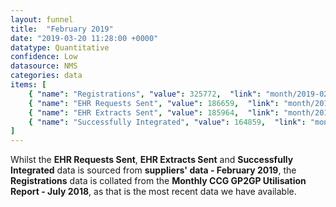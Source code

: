 ```yaml
---
layout: funnel
title:  "February 2019"
date: "2019-03-20 11:28:00 +0000"
datatype: Quantitative
confidence: Low
datasource: NMS
categories: data
items: [
    { "name": "Registrations", "value": 325772,  "link": "month/2019-02/registrations/registrations" },
    { "name": "EHR Requests Sent", "value": 186659,  "link": "month/2019-02/requests/requests" },
    { "name": "EHR Extracts Sent", "value": 185964,  "link": "month/2019-02/extracts/extracts" },
    { "name": "Successfully Integrated", "value": 164859,  "link": "month/2019-02/integrations/integrations" }
]
---
```

Whilst the **EHR Requests Sent**, **EHR Extracts Sent** and **Successfully Integrated** data is sourced from **suppliers' data - February 2019**, the **Registrations** data is collated from the **Monthly CCG GP2GP Utilisation Report - July 2018**, as that is the most recent data we have available.

